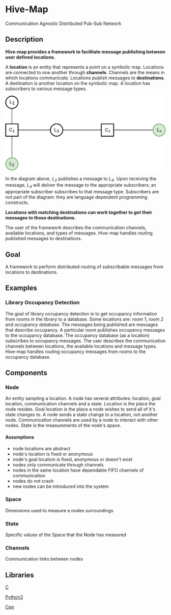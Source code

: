 # Hive-Map

Communication Agnostic Distributed Pub-Sub Network

## Description

**Hive-map provides a framework to facilitate message publishing between user 
defined locations.**

A **location** is an entity that represents a point on a symbolic map. Locations
are connected to one another through **channels**. Channels are the means in 
which locations communicate. Locations publish messages to **destinations**. A 
destination is another location on the symbolic map. A location has subscribers 
to various message types.

![](docs/diagrams/node_interaction_01.png)

In the diagram above, *L<sub>2</sub>* publishes a message to *L<sub>4</sub>*. 
Upon receiving the message, *L<sub>4</sub>* will deliver the message to the 
appropriate subscribers; an appropriate subscriber subscribes to that message 
type. Subscribers are not part of the diagram: they are language dependent 
programming constructs.

**Locations with matching destinations can work together to get their messages
to those destinations.**

The user of the framework describes the communication channels, available 
locations, and types of messages. Hive-map handles routing published messages to 
destinations. 


## Goal

A framework to perform distributed routing of subscribable messages from 
locations to destinations.

## Examples

### Library Occupancy Detection

The goal of library occupancy detection is to get occupancy information from 
rooms in the library to a database. Some locations are: *room 1*, *room 2* and 
*occupancy database*. The messages being published are messages that describe 
occupancy. A particular room publishes occupancy messages to the occupancy 
database. The occupancy database (as a location) subscribes to occupancy 
messages. The user describes the communication channels between locations, the 
available locations and message types. Hive-map handles routing occupancy 
messages from rooms to the occupancy database.

## Components

### Node
An entity sampling a location. A node has several attributes: location, goal 
location, communication channels and a state. Location is the place the node 
resides. Goal location is the place a node wishes to send all of it's state 
changes to. A node sends a state change to a location, not another node. 
Communication channels are used by a node to interact with other nodes. State is 
the measurements of the node's space.
 
#### Assumptions
- node locations are abstract
- node's location is fixed or anonymous
- node's goal location is fixed, anonymous or doesn't exist
- nodes only communicate through channels
- nodes in the same location have dependable FIFO channels of communication
- nodes do not crash
- new nodes can be introduced into the system

### Space
Dimensions used to measure a nodes surroundings

### State
Specific values of the Space that the Node has measured

### Channels
Communication links between nodes

## Libraries
[C](https://github.com/gregjhansell97/hive-map-c/)  

[Python3](https://github.com/gregjhansell97/hive-map-python-3/)

[Cpp](https://github.com/gregjhansell97/hive-map-cpp/)  
  
